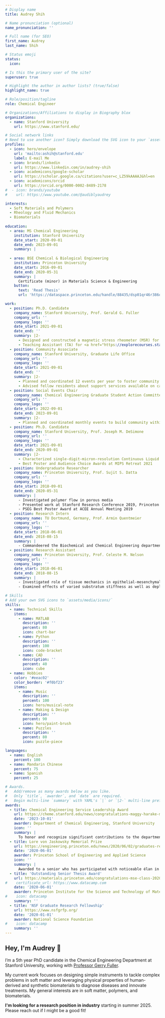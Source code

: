 ```yaml
---
# Display name
title: Audrey Shih

# Name pronunciation (optional)
name_pronunciation: ''

# Full name (for SEO)
first_name: Audrey
last_name: Shih

# Status emoji
status:
  icon: 

# Is this the primary user of the site?
superuser: true

# Highlight the author in author lists? (true/false)
highlight_name: true

# Role/position/tagline
role: Chemical Engineer

# Organizations/Affiliations to display in Biography blox
organizations:
  - name: Stanford University
    url: https://www.stanford.edu/

# Social network links
# Need to use another icon? Simply download the SVG icon to your `assets/media/icons/` folder.
profiles:
  - icon: hero/envelope
    url: 'mailto:ashih@stanford.edu'
    label: E-mail Me
  - icon: brands/linkedin
    url: https://www.linkedin.com/in/audrey-shih
  - icon: academicons/google-scholar
    url: https://scholar.google.ca/citations?user=c_LZ59kAAAAJ&hl=en
  - icon: academicons/orcid
    url: https://orcid.org/0000-0002-8489-2178
#  - icon: brands/youtube
#    url: https://www.youtube.com/@audiblyaudrey

interests:
  - Soft Materials and Polymers
  - Rheology and Fluid Mechanics
  - Biomaterials
  
education:
  - area: MS Chemical Engineering
    institution: Stanford University
    date_start: 2020-09-01
    date_end: 2023-09-01
    summary: |
      
  - area: BSE Chemical & Biological Engineering
    institution: Princeton University
    date_start: 2016-09-01
    date_end: 2020-05-31
    summary: |
      Certificate (minor) in Materials Science & Engineering
    button:
      text: 'Read Thesis'
      url: 'https://dataspace.princeton.edu/handle/88435/dsp01qr46r386q'

work:
  - position: Ph.D. Candidate
    company_name: Stanford University, Prof. Gerald G. Fuller
    company_url: ''
    company_logo: ''
    date_start: 2021-09-01
    date_end: ''
    summary: |2-
      - Designed and constructed a magnetic stress rheometer (MSR) for bulk rheology of biological fluids
      - Teaching Assistant (TA) for <a href="https://explorecourses.stanford.edu/search;jsessionid=1danptg9hsd831gdxhjx5b2jsr?q=CHEMENG+470%3a+Mechanics+of+Soft+Matter%3a+Rheology&view=catalog&filter-coursestatus-Active=on&academicYear=20222023" target="_blank">CHEMENG 470: *Mechanics of Soft Matter: Rheology*</a> in Winter 2022 and Winter 2023
  - position: Community Associate
    company_name: Stanford University, Graduate Life Office
    company_url: ''
    company_logo: ''
    date_start: 2021-09-01
    date_end: ''
    summary: |2-
      - Planned and coordinated 12 events per year to foster community in graduate residences
      - Advised fellow residents about support services available on campus as well as residential policies
  - position: Social Events Chair
    company_name: Chemical Engineering Graduate Student Action Committee (GSAC)
    company_url: ''
    company_logo: ''
    date_start: 2022-09-01
    date_end: 2023-09-01
    summary: |2-
      - Planned and coordinated monthly events to build community within the Chemical Engineering department
  - position: Ph.D. Candidate
    company_name: Stanford University, Prof. Joseph M. DeSimone
    company_url: ''
    company_logo: ''
    date_start: 2021-09-01
    date_end: 2020-09-01
    summary: |2-
      - Characterized single-digit-micron-resolution Continuous Liquid Interface Production (CLIP)
      - Best Poster and Audience Choice Awards at MIPS Retreat 2021
  - position: Undergraduate Researcher
    company_name: Princeton University, Prof. Sujit S. Datta
    company_url: ''
    company_logo: ''
    date_start: 2018-09-01
    date_end: 2020-05-31
    summary: |
      - Investigated polymer flow in porous media
      - Presented work at Stanford Research Conference 2019, Princeton Research Day 2019, Andlinger Center for Energy and the Environment (ACEE) 2019 Annual Meeting, and Northeast Complex Fluids and Soft Matter Workshop 2020
      - PSEG Best Poster Award at ACEE Annual Meeting 2019
  - position: Research Intern
    company_name: TU Dortmund, Germany, Prof. Armin Quentmeier
    company_url: ''
    company_logo: ''
    date_start: 2018-06-01
    date_end: 2018-08-15
    summary: |
      - Commandeered the Biochemical and Chemical Engineering department's contribution to the 2018 Engineering Meets Art Exhibition
  - position: Research Assistant
    company_name: Princeton University, Prof. Celeste M. Nelson
    company_url: ''
    company_logo: ''
    date_start: 2018-06-01
    date_end: 2018-08-15
    summary: |
      - Investigated role of tissue mechanics in epithelial-mesenchymal transition (EMT)
      - Examined effects of varied substratum stiffness as well as depletion of integrin-linked kinase (ILK) on cell proliferation

# Skills
# Add your own SVG icons to `assets/media/icons/`
skills:
  - name: Technical Skills
    items:
      - name: MATLAB
        description: ''
        percent: 80
        icon: chart-bar
      - name: Python
        description: ''
        percent: 100
        icon: code-bracket
      - name: CAD
        description: ''
        percent: 40
        icon: cube
  - name: Hobbies
    color: '#eeac02'
    color_border: '#f0bf23'
    items:
      - name: Music
        description: ''
        percent: 100
        icon: hero/musical-note
      - name: Making & Design
        description: ''
        percent: 90
        icon: hero/paint-brush
      - name: Puzzles
        description: ''
        percent: 80
        icon: puzzle-piece

languages:
  - name: English
    percent: 100
  - name: Mandarin Chinese
    percent: 75
  - name: Spanish
    percent: 25

# Awards.
#   Add/remove as many awards below as you like.
#   Only `title`, `awarder`, and `date` are required.
#   Begin multi-line `summary` with YAML's `|` or `|2-` multi-line prefix and indent 2 spaces below.
awards:
  - title: Chemical Engineering Service Leadership Award
    url: https://cheme.stanford.edu/news/congratulations-maggy-harake-michelle-huang-audrey-shih-kyra-yap-2023-chemical-engineering
    date: '2023-10-01'
    awarder: Department of Chemical Engineering, Stanford University
    icon: ''
    summary: |
      To honor and recognize significant contributions to the department -- going above and beyond the scope of normal research and studies to help ensure our community thrives.
  - title: Lore von Jaskowsky Memorial Prize
    url: https://engineering.princeton.edu/news/2020/06/02/graduates-recognized-innovation-service-and-perseverance
    date: '2020-06-01'
    awarder: Princeton School of Engineering and Applied Science
    icon: ''
    summary: |
      Awarded to a senior who has participated with noticeable élan in research that has resulted in a contribution to the field, whose interactions with other students, faculty, and staff has added to the quality of university life.
  - title: 'Outstanding Senior Thesis Award'
    url: https://materials.princeton.edu/congratulations-mse-class-2020
#    certificate_url: https://www.datacamp.com
    date: '2020-06-01'
    awarder: Princeton Institute for the Science and Technology of Materials
#    icon: datacamp
    summary: ''
  - title: 'NSF Graduate Research Fellowship'
    url: https://www.nsfgrfp.org/
    date: '2020-01-01'
    awarder: National Science Foundation
#    icon: datacamp
    summary: ''
---
```


## Hey, I'm Audrey 👋

I’m a 5th year PhD candidate in the Chemical Engineering Department at Stanford University, working with [Professor Gerry Fuller](https://fullergroup.stanford.edu/).

My current work focuses on designing simple instruments to tackle complex problems in soft matter and leveraging physical properties of human-derived and synthetic biomaterials to diagnose diseases and innovate treatments. My general interests are in soft matter, polymers, and biomaterials.

**I'm looking for a research position in industry** starting in summer 2025. Please reach out if I might be a good fit!